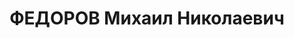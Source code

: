---
title: ФЕДОРОВ Михаил Николаевич
description: 'Род. в 1895. Проживал: г. Орск. Инженер Никельстрой

  Приговор: ВК ВС СССР, 04.02.1938 – ВМН.

  Реабилитирован 03.08.1957'
---